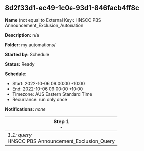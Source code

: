 ## 8d2f33d1-ec49-1c0e-93d1-846facb4ff8c

**Name** (not equal to External Key)**:** HNSCC PBS Announcement_Exclusion_Automation

**Description:** n/a

**Folder:** my automations/

**Started by:** Schedule

**Status:** Ready

**Schedule:**

* Start: 2022-10-06 09:00:00 +10:00
* End: 2022-10-06 09:00:00 +10:00
* Timezone: AUS Eastern Standard Time
* Recurrance: run only once

**Notifications:** _none_


| Step 1<br>_<small>-</small>_ |
| --- |
| _1.1: query_<br>HNSCC PBS Announcement_Exclusion_Query |
